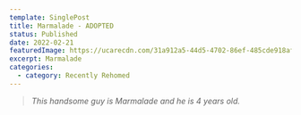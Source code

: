 ```yaml
---
template: SinglePost
title: Marmalade - ADOPTED
status: Published
date: 2022-02-21
featuredImage: https://ucarecdn.com/31a912a5-44d5-4702-86ef-485cde918af1/-/crop/563x554/0,0/-/preview/
excerpt: Marmalade
categories:
  - category: Recently Rehomed
---
```

> *This handsome guy is Marmalade and he is 4 years old.*